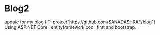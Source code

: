 # Blog2
update for my blog (ITI project"https://github.com/SANADASHRAF/blog") Using ASP.NET Core , entityframework cod _first and bootstrap.
